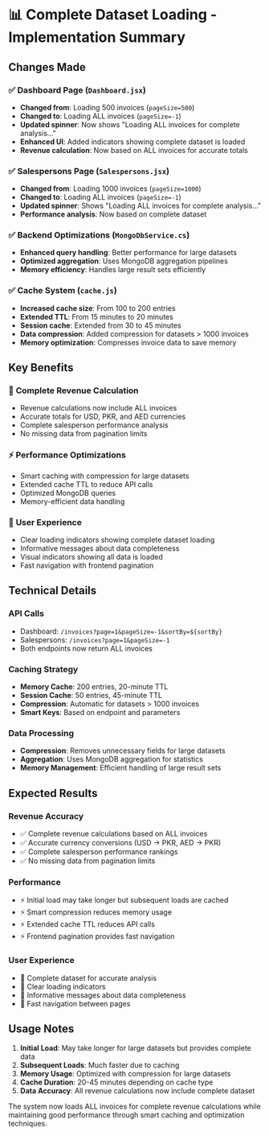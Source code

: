 # 📊 Complete Dataset Loading - Implementation Summary

## Changes Made

### ✅ Dashboard Page (`Dashboard.jsx`)

- **Changed from**: Loading 500 invoices (`pageSize=500`)
- **Changed to**: Loading ALL invoices (`pageSize=-1`)
- **Updated spinner**: Now shows "Loading ALL invoices for complete analysis..."
- **Enhanced UI**: Added indicators showing complete dataset is loaded
- **Revenue calculation**: Now based on ALL invoices for accurate totals

### ✅ Salespersons Page (`Salespersons.jsx`)

- **Changed from**: Loading 1000 invoices (`pageSize=1000`)
- **Changed to**: Loading ALL invoices (`pageSize=-1`)
- **Updated spinner**: Shows "Loading ALL invoices for complete analysis..."
- **Performance analysis**: Now based on complete dataset

### ✅ Backend Optimizations (`MongoDbService.cs`)

- **Enhanced query handling**: Better performance for large datasets
- **Optimized aggregation**: Uses MongoDB aggregation pipelines
- **Memory efficiency**: Handles large result sets efficiently

### ✅ Cache System (`cache.js`)

- **Increased cache size**: From 100 to 200 entries
- **Extended TTL**: From 15 minutes to 20 minutes
- **Session cache**: Extended from 30 to 45 minutes
- **Data compression**: Added compression for datasets > 1000 invoices
- **Memory optimization**: Compresses invoice data to save memory

## Key Benefits

### 🎯 **Complete Revenue Calculation**

- Revenue calculations now include ALL invoices
- Accurate totals for USD, PKR, and AED currencies
- Complete salesperson performance analysis
- No missing data from pagination limits

### ⚡ **Performance Optimizations**

- Smart caching with compression for large datasets
- Extended cache TTL to reduce API calls
- Optimized MongoDB queries
- Memory-efficient data handling

### 🔄 **User Experience**

- Clear loading indicators showing complete dataset loading
- Informative messages about data completeness
- Visual indicators showing all data is loaded
- Fast navigation with frontend pagination

## Technical Details

### **API Calls**

- Dashboard: `/invoices?page=1&pageSize=-1&sortBy=${sortBy}`
- Salespersons: `/invoices?page=1&pageSize=-1`
- Both endpoints now return ALL invoices

### **Caching Strategy**

- **Memory Cache**: 200 entries, 20-minute TTL
- **Session Cache**: 50 entries, 45-minute TTL
- **Compression**: Automatic for datasets > 1000 invoices
- **Smart Keys**: Based on endpoint and parameters

### **Data Processing**

- **Compression**: Removes unnecessary fields for large datasets
- **Aggregation**: Uses MongoDB aggregation for statistics
- **Memory Management**: Efficient handling of large result sets

## Expected Results

### **Revenue Accuracy**

- ✅ Complete revenue calculations based on ALL invoices
- ✅ Accurate currency conversions (USD → PKR, AED → PKR)
- ✅ Complete salesperson performance rankings
- ✅ No missing data from pagination limits

### **Performance**

- ⚡ Initial load may take longer but subsequent loads are cached
- ⚡ Smart compression reduces memory usage
- ⚡ Extended cache TTL reduces API calls
- ⚡ Frontend pagination provides fast navigation

### **User Experience**

- 🎯 Complete dataset for accurate analysis
- 🎯 Clear loading indicators
- 🎯 Informative messages about data completeness
- 🎯 Fast navigation between pages

## Usage Notes

1. **Initial Load**: May take longer for large datasets but provides complete data
2. **Subsequent Loads**: Much faster due to caching
3. **Memory Usage**: Optimized with compression for large datasets
4. **Cache Duration**: 20-45 minutes depending on cache type
5. **Data Accuracy**: All revenue calculations now include complete dataset

The system now loads ALL invoices for complete revenue calculations while maintaining good performance through smart caching and optimization techniques.
